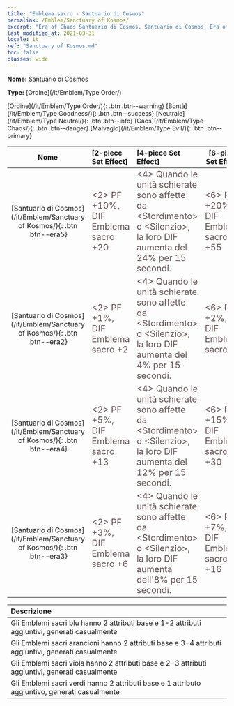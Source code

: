 ```yaml
---
title: "Emblema sacro - Santuario di Cosmos"
permalink: /Emblem/Sanctuary of Kosmos/
excerpt: "Era of Chaos Santuario di Cosmos. Santuario di Cosmos. Era of Chaos Emblema sacro Santuario di Cosmos. Era of Chaos Ordine Santuario di Cosmos"
last_modified_at: 2021-03-31
locale: it
ref: "Sanctuary of Kosmos.md"
toc: false
classes: wide
---
```


 **Nome:** Santuario di Cosmos

 **Type:** [Ordine](/it/Emblem/Type Order/)

  [Ordine](/it/Emblem/Type Order/){: .btn .btn--warning}   [Bontà](/it/Emblem/Type Goodness/){: .btn .btn--success}   [Neutrale](/it/Emblem/Type Neutral/){: .btn .btn--info}   [Caos](/it/Emblem/Type Chaos/){: .btn .btn--danger}   [Malvagio](/it/Emblem/Type Evil/){: .btn .btn--primary} 

  |  Nome    | [2-piece Set Effect] | [4-piece Set Effect] | [6-piece Set Effect]  | 
  |:-----------------------:|:-------------------|:-----------------|----------------| 
  | [Santuario di Cosmos](/it/Emblem/Sanctuary of Kosmos/){: .btn .btn--era5} | <span style="color: #645252;font-size:20px">&lt;2&gt; PF +10%, DIF Emblema sacro +20</span> | <span style="color: #645252;font-size:20px">&lt;4&gt; Quando le unità schierate sono affette da &lt;Stordimento&gt; o &lt;Silenzio&gt;, la loro DIF aumenta del 24% per 15 secondi.</span> | <span style="color: #645252;font-size:20px">&lt;6&gt; PF +20%, DIF Emblema sacro +55</span> | 
  | [Santuario di Cosmos](/it/Emblem/Sanctuary of Kosmos/){: .btn .btn--era2} | <span style="color: #645252;font-size:20px">&lt;2&gt; PF +1%, DIF Emblema sacro +2</span> | <span style="color: #645252;font-size:20px">&lt;4&gt; Quando le unità schierate sono affette da &lt;Stordimento&gt; o &lt;Silenzio&gt;, la loro DIF aumenta del 4% per 15 secondi.</span> | <span style="color: #645252;font-size:20px">&lt;6&gt; PF +2%, DIF Emblema sacro +6</span> | 
  | [Santuario di Cosmos](/it/Emblem/Sanctuary of Kosmos/){: .btn .btn--era4} | <span style="color: #645252;font-size:20px">&lt;2&gt; PF +5%, DIF Emblema sacro +13</span> | <span style="color: #645252;font-size:20px">&lt;4&gt; Quando le unità schierate sono affette da &lt;Stordimento&gt; o &lt;Silenzio&gt;, la loro DIF aumenta del 12% per 15 secondi.</span> | <span style="color: #645252;font-size:20px">&lt;6&gt; PF +15%, DIF Emblema sacro +30</span> | 
  | [Santuario di Cosmos](/it/Emblem/Sanctuary of Kosmos/){: .btn .btn--era3} | <span style="color: #645252;font-size:20px">&lt;2&gt; PF +3%, DIF Emblema sacro +6</span> | <span style="color: #645252;font-size:20px">&lt;4&gt; Quando le unità schierate sono affette da &lt;Stordimento&gt; o &lt;Silenzio&gt;, la loro DIF aumenta dell'8% per 15 secondi.</span> | <span style="color: #645252;font-size:20px">&lt;6&gt; PF +7%, DIF Emblema sacro +16</span> | 

  |         Descrizione            | 
  |:-------------------------------|
  | Gli Emblemi sacri blu hanno 2 attributi base e 1-2 attributi aggiuntivi, generati casualmente |
  | Gli Emblemi sacri arancioni hanno 2 attributi base e 3-4 attributi aggiuntivi, generati casualmente |
  | Gli Emblemi sacri viola hanno 2 attributi base e 2-3 attributi aggiuntivi, generati casualmente |
  | Gli Emblemi sacri verdi hanno 2 attributi base e 1 attributo aggiuntivo, generati casualmente |
